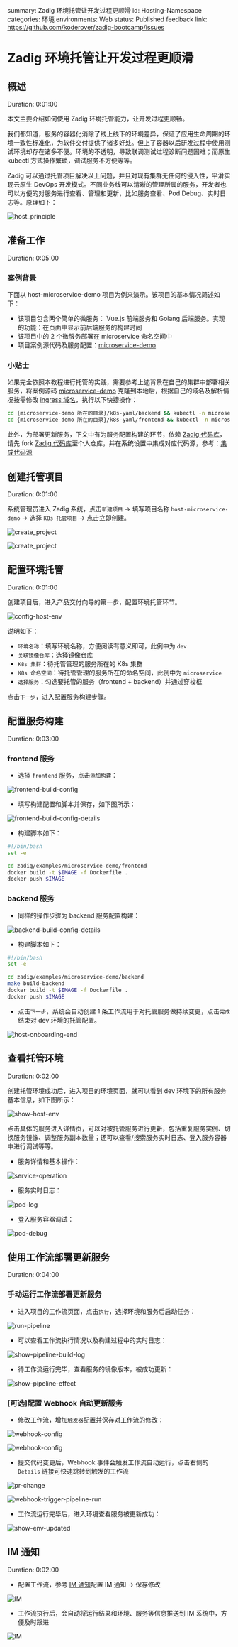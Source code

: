 summary: Zadig 环境托管让开发过程更顺滑
id: Hosting-Namespace
categories: 环境
environments: Web
status: Published
feedback link: https://github.com/koderover/zadig-bootcamp/issues

# Zadig 环境托管让开发过程更顺滑

## 概述

Duration: 0:01:00

本文主要介绍如何使用 Zadig 环境托管能力，让开发过程更顺畅。

我们都知道，服务的容器化消除了线上线下的环境差异，保证了应用生命周期的环境一致性标准化，为软件交付提供了诸多好处。但上了容器以后研发过程中使用测试环境却存在诸多不便。环境的不透明，导致联调测试过程诊断问题困难；而原生 kubectl 方式操作繁琐，调试服务不方便等等。

Zadig 可以通过托管项目解决以上问题，并且对现有集群无任何的侵入性，平滑实现云原生 DevOps 开发模式。不同业务线可以清晰的管理所属的服务，开发者也可以方便的对服务进行查看、管理和更新，比如服务查看、Pod Debug、实时日志等。原理如下：

![host_principle](./img/host_principle.png)

## 准备工作

Duration: 0:05:00

### 案例背景

下面以 host-microservice-demo 项目为例来演示。该项目的基本情况简述如下：
- 该项目包含两个简单的微服务： Vue.js 前端服务和 Golang 后端服务。实现的功能：在页面中显示前后端服务的构建时间
- 该项目中的 2 个微服务部署在 microservice 命名空间中
- 项目案例源代码及服务配置：[microservice-demo](https://github.com/koderover/zadig/tree/main/examples/microservice-demo)

### 小贴士

如果完全依照本教程进行托管的实践，需要参考上述背景在自己的集群中部署相关服务，将案例源码 [microservice-demo](https://github.com/koderover/zadig/tree/main/examples/microservice-demo) 克隆到本地后，根据自己的域名及解析情况按需修改 [ingress 域名](https://github.com/koderover/zadig/blob/main/examples/microservice-demo/k8s-yaml/frontend/ingress.yaml#L12)，执行以下快捷操作：

``` bash
cd {microservice-demo 所在的目录}/k8s-yaml/backend && kubectl -n microservice apply -f .
cd {microservice-demo 所在的目录}/k8s-yaml/frontend && kubectl -n microservice apply -f .
```

此外，为部署更新服务，下文中有为服务配置构建的环节，依赖 [Zadig 代码库](https://github.com/koderover/zadig)，请先 fork [Zadig 代码库](https://github.com/koderover/zadig)至个人仓库，并在系统设置中集成对应代码源，参考：[集成代码源](https://docs.koderover.com/zadig/v1.8.0/settings/codehost/github/)

## 创建托管项目

Duration: 0:01:00

系统管理员进入 Zadig 系统，点击`新建项目` -> 填写项目名称 `host-microservice-demo` -> 选择 `K8s 托管项目` -> 点击立即创建。

![create_project](./img/create_project_1.png)

![create_project](./img/create_project_2.png)

## 配置环境托管

Duration: 0:01:00

创建项目后，进入产品交付向导的第一步，配置环境托管环节。

![config-host-env](./img/config-host-env.png)

说明如下：
- `环境名称`：填写环境名称，方便阅读有意义即可，此例中为 `dev`
- `关联镜像仓库`：选择镜像仓库
- `K8s 集群`：待托管管理的服务所在的 K8s 集群
- `K8s 命名空间`：待托管管理的服务所在的命名空间，此例中为 `microservice`
- `选择服务`：勾选要托管的服务（frontend + backend）并通过穿梭框

点击`下一步`，进入配置服务构建步骤。

## 配置服务构建

Duration: 0:03:00

### frontend 服务

- 选择 `frontend` 服务，点击`添加构建`：

![frontend-build-config](./img/frontend-build-config.png)

- 填写构建配置和脚本并保存，如下图所示：

![frontend-build-config-details](./img/frontend-build-config-details.png)

- 构建脚本如下：

``` bash
#!/bin/bash
set -e

cd zadig/examples/microservice-demo/frontend
docker build -t $IMAGE -f Dockerfile .
docker push $IMAGE
```

### backend 服务

- 同样的操作步骤为 backend 服务配置构建：

![backend-build-config-details](./img/backend-build-config-details.png)

- 构建脚本如下：

``` bash
#!/bin/bash
set -e

cd zadig/examples/microservice-demo/backend
make build-backend
docker build -t $IMAGE -f Dockerfile .
docker push $IMAGE
```

- 点击`下一步`，系统会自动创建 1 条工作流用于对托管服务做持续变更，点击`完成`结束对 dev 环境的托管配置。

![host-onboarding-end](./img/host-onboarding-end.png)

## 查看托管环境

Duration: 0:02:00

创建托管环境成功后，进入项目的环境页面，就可以看到 dev 环境下的所有服务基本信息，如下图所示：

![show-host-env](./img/show-host-env.png)

点击具体的服务进入详情页，可以对被托管服务进行更新，包括重复服务实例、切换服务镜像、调整服务副本数量；还可以查看/搜索服务实时日志、登入服务容器中进行调试等等。

- 服务详情和基本操作：

![service-operation](./img/service-operation.png)

- 服务实时日志：

![pod-log](./img/pod-log.png)

- 登入服务容器调试：

![pod-debug](./img/pod-debug.png)

## 使用工作流部署更新服务

Duration: 0:04:00

### 手动运行工作流部署更新服务

- 进入项目的工作流页面，点击`执行`，选择环境和服务后启动任务：

![run-pipeline](./img/run-pipeline.png)

- 可以查看工作流执行情况以及构建过程中的实时日志：

![show-pipeline-build-log](./img/show-pipeline-build-log.png)

- 待工作流运行完毕，查看服务的镜像版本，被成功更新：

![show-pipeline-effect](./img/show-pipeline-effect.png)

### [可选]配置 Webhook 自动更新服务

- 修改工作流，增加`触发器`配置并保存对工作流的修改：

![webhook-config](./img/webhook-config.png)

![webhook-config](./img/webhook-config-1.png)

- 提交代码变更后，Webhook 事件会触发工作流自动运行，点击右侧的 `Details` 链接可快速跳转到触发的工作流

![pr-change](./img/pr-change.png)

![webhook-trigger-pipeline-run](./img/webhook-trigger-pipeline-run.png)

- 工作流运行完毕后，进入环境查看服务被更新成功：

![show-env-updated](./img/show-env-updated.png)

## IM 通知

Duration: 0:02:00

- 配置工作流，参考 [IM 通知](https://docs.koderover.com/zadig/v1.11.0/project/workflow/#im-%E7%8A%B6%E6%80%81%E9%80%9A%E7%9F%A5)配置 IM 通知 -> 保存修改

![IM](./img/im-config.png)

- 工作流执行后，会自动将运行结果和环境、服务等信息推送到 IM 系统中，方便及时跟进

![IM](./img/im-config-effect.png)
